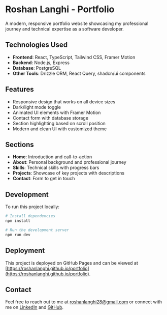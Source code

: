 # Roshan Langhi - Portfolio

A modern, responsive portfolio website showcasing my professional journey and technical expertise as a software developer.

## Technologies Used

- **Frontend**: React, TypeScript, Tailwind CSS, Framer Motion
- **Backend**: Node.js, Express
- **Database**: PostgreSQL
- **Other Tools**: Drizzle ORM, React Query, shadcn/ui components

## Features

- Responsive design that works on all device sizes
- Dark/light mode toggle
- Animated UI elements with Framer Motion
- Contact form with database storage
- Section highlighting based on scroll position
- Modern and clean UI with customized theme

## Sections

- **Home**: Introduction and call-to-action
- **About**: Personal background and professional journey
- **Skills**: Technical skills with progress bars
- **Projects**: Showcase of key projects with descriptions
- **Contact**: Form to get in touch

## Development

To run this project locally:

```bash
# Install dependencies
npm install

# Run the development server
npm run dev
```

## Deployment

This project is deployed on GitHub Pages and can be viewed at [https://roshanlanghi.github.io/portfolio](https://roshanlanghi.github.io/portfolio).

## Contact

Feel free to reach out to me at roshanlanghi28@gmail.com or connect with me on [LinkedIn](https://www.linkedin.com/in/roshan-langhi-88b502304/) and [GitHub](https://github.com/roshanlanghi).